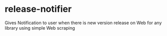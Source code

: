 # release-notifier
Gives Notification to user when there is new version release on Web for any library using simple Web scraping
